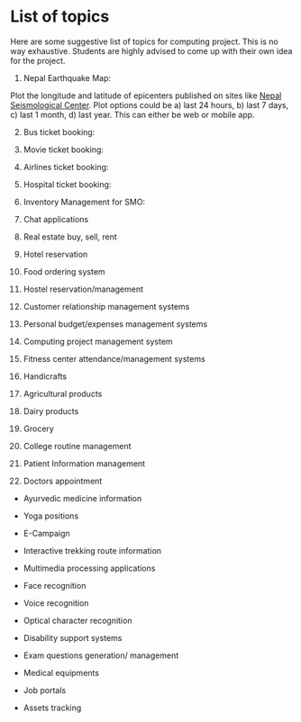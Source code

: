 # List of topics
Here are some suggestive list of topics for computing project. This is no way exhaustive. Students are highly advised to come up with their own idea for the project.

1. Nepal Earthquake Map:

Plot the longitude and latitude of epicenters published on sites like [Nepal Seismological Center](http://www.seismonepal.gov.np/). Plot options could be a) last 24 hours, b) last 7 days, c) last 1 month, d) last year. This can either be web or mobile app.

2. Bus ticket booking:

3. Movie ticket booking:

4. Airlines ticket booking:

5. Hospital ticket booking:

6. Inventory Management for SMO:

7. Chat applications

8. Real estate buy, sell, rent

9. Hotel reservation

10. Food ordering system

11. Hostel reservation/management

12. Customer relationship management systems

13. Personal budget/expenses management systems

14. Computing project management system

15. Fitness center attendance/management systems

16. Handicrafts 

17. Agricultural products

18. Dairy products

19. Grocery

20. College routine management

21. Patient Information management

22. Doctors appointment

- Ayurvedic medicine information

- Yoga positions 
- E-Campaign
- Interactive trekking route information
- Multimedia processing applications
- Face recognition
- Voice recognition
- Optical character recognition
- Disability support systems
- Exam questions generation/ management
- Medical equipments
- Job portals
- Assets tracking 